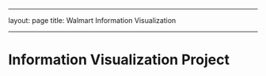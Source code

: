 ----------------------
layout: page
title: Walmart Information Visualization

----------------------
# Information Visualization Project
